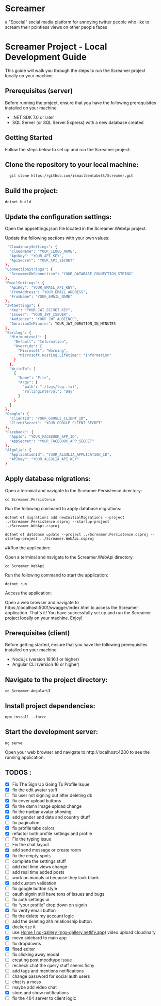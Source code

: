 # Screamer

a "Special" social media platform for annoying twitter people who like to scream their pointless views on other people faces

# Screamer Project - Local Development Guide

This guide will walk you through the steps to run the Screamer project locally on your machine.

## Prerequisites (server)

Before running the project, ensure that you have the following prerequisites installed on your machine:

- .NET SDK 7.0 or later
- SQL Server (or SQL Server Express) with a new database created

## Getting Started

Follow the steps below to set up and run the Screamer project:

## Clone the repository to your local machine:
 ```shell
   git clone https://github.com/ismailbentabett/Screamer.git
 ```

 
## Build the project:



```shell
dotnet build
```

## Update the configuration settings:

Open the appsettings.json file located in the Screamer.WebApi project.

Update the following sections with your own values:
```bash
 "CloudinarySettings": {
  "CloudName": "YOUR_CLOUD_NAME",
  "ApiKey": "YOUR_API_KEY",
  "ApiSecret": "YOUR_API_SECRET"
},
"ConnectionStrings": {
  "ScreamerDbConnection": "YOUR_DATABASE_CONNECTION_STRING"
},
"EmailSettings": {
  "ApiKey": "YOUR_EMAIL_API_KEY",
  "FromAddress": "YOUR_EMAIL_ADDRESS",
  "FromName": "YOUR_EMAIL_NAME"
},
"JwtSettings": {
  "Key": "YOUR_JWT_SECRET_KEY",
  "Issuer": "YOUR_JWT_ISSUER",
  "Audience": "YOUR_JWT_AUDIENCE",
  "DurationInMinutes": YOUR_JWT_DURATION_IN_MINUTES
},
"Serilog": {
  "MinimumLevel": {
    "Default": "Information",
    "Override": {
      "Microsoft": "Warning",
      "Microsoft.Hosting.Lifetime": "Information"
    }
  },
  "WriteTo": [
    {
      "Name": "File",
      "Args": {
        "path": "./logs/log-.txt",
        "rollingInterval": "Day"
      }
    }
  ]
},
"Google": {
  "ClientId": "YOUR_GOOGLE_CLIENT_ID",
  "ClientSecret": "YOUR_GOOGLE_CLIENT_SECRET"
},
"Facebook": {
  "AppId": "YOUR_FACEBOOK_APP_ID",
  "AppSecret": "YOUR_FACEBOOK_APP_SECRET"
},
"Algolia": {
  "ApplicationId": "YOUR_ALGOLIA_APPLICATION_ID",
  "APIKey": "YOUR_ALGOLIA_API_KEY"
}

```

## Apply database migrations:

Open a terminal and navigate to the Screamer.Persistence directory:


```shell
cd Screamer.Persistence
```

 Run the following command to apply database migrations:

```shell
dotnet ef migrations add newInitialMigrations --project ../Screamer.Persistence.csproj --startup-project ../Screamer.WebApi.csproj
```
```shell
dotnet ef database update --project ../Screamer.Persistence.csproj --startup-project ../Screamer.WebApi.csproj
```

##Run the application:

Open a terminal and navigate to the Screamer.WebApi directory:


```shell
cd Screamer.WebApi
```
Run the following command to start the application:

```shell
dotnet run
```

Access the application:

Open a web browser and navigate to https://localhost:5001/swagger/index.html to access the Screamer application.
That's it! You have successfully set up and run the Screamer project locally on your machine. Enjoy!


## Prerequisites (client)
Before getting started, ensure that you have the following prerequisites installed on your machine:

- Node.js (version 18.16.1 or higher)
- Angular CLI (version 16 or higher)

## Navigate to the project directory:

```shell
cd Screamer.AngularUI
```

## Install project dependencies:

```shell
npm install --force
```
## Start the development server:

```shell
ng serve
```

Open your web browser and navigate to http://localhost:4200 to see the running application.

## TODOS : 
- [x]  Fix The Sign Up Going To Profile Isuue
- [x]  fix the edit avatar stuff
- [ ]  fix user not signing out after deleting db
- [x]  fix cover upload buttons
- [x]  fix the damn image upload change
- [x]  fix the navbar avatar showing
- [x]  add gender and date and country dtuff
- [ ]  fix pagination
- [x]  fix profile tabs colors
- [x]  refactor both profile settings and profile
- [ ]  Fix the typing issue
- [ ]  Fix the chat layout
- [x]  add send message or create room
- [x]  fix the empty spots
- [ ]  complete the settings stuff
- [ ]  add real time views change
- [ ]  add real time added posts
- [ ]  work on modals ui because they look blank
- [x]  add custom validation
- [ ]  fix google button style
- [ ]  oauth signin still have tons of issues and bugs
- [ ]  fix auth settings ui
- [ ]  fix “your profile” drop down on signin
- [x]  fix verify email button
- [ ]  fix the delete my account logic
- [ ]  add the deleting zith relationship button
- [x]  dockerize it
- [ ]  use [Home | ng-gallery (ngx-gallery.netlify.app)](https://ngx-gallery.netlify.app/#/) video upload cloudinary
- [x]  move sidebard to main app
- [ ]  fix dropdowns
- [x]  fixed editor
- [ ]  fix clicking away modal
- [ ]  creating post moodtype issue
- [ ]  recheck chat the query stuff seems fishy
- [ ]  add tags and mentions notifications
- [ ]  change password for social auth users
- [ ]  chat is a mess
- [ ]  maybe add video chat
- [x]  store and show notifications
- [ ]  fix the 404 server to client logic
